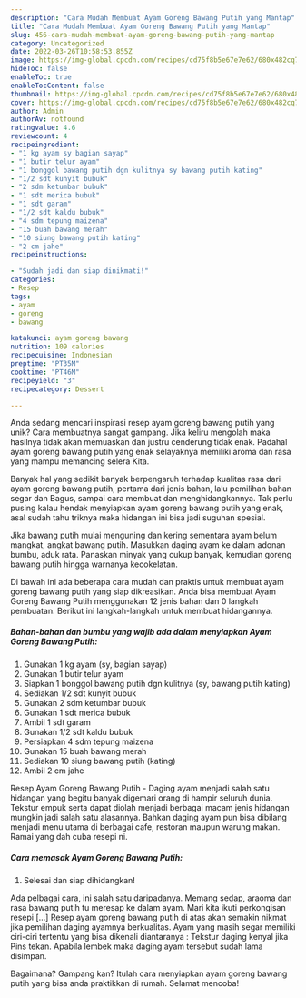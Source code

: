```yaml
---
description: "Cara Mudah Membuat Ayam Goreng Bawang Putih yang Mantap"
title: "Cara Mudah Membuat Ayam Goreng Bawang Putih yang Mantap"
slug: 456-cara-mudah-membuat-ayam-goreng-bawang-putih-yang-mantap
category: Uncategorized
date: 2022-03-26T10:58:53.855Z
image: https://img-global.cpcdn.com/recipes/cd75f8b5e67e7e62/680x482cq70/ayam-goreng-bawang-putih-foto-resep-utama.jpg
hideToc: false
enableToc: true
enableTocContent: false
thumbnail: https://img-global.cpcdn.com/recipes/cd75f8b5e67e7e62/680x482cq70/ayam-goreng-bawang-putih-foto-resep-utama.jpg
cover: https://img-global.cpcdn.com/recipes/cd75f8b5e67e7e62/680x482cq70/ayam-goreng-bawang-putih-foto-resep-utama.jpg
author: Admin
authorAv: notfound
ratingvalue: 4.6
reviewcount: 4
recipeingredient:
- "1 kg ayam sy bagian sayap"
- "1 butir telur ayam"
- "1 bonggol bawang putih dgn kulitnya sy bawang putih kating"
- "1/2 sdt kunyit bubuk"
- "2 sdm ketumbar bubuk"
- "1 sdt merica bubuk"
- "1 sdt garam"
- "1/2 sdt kaldu bubuk"
- "4 sdm tepung maizena"
- "15 buah bawang merah"
- "10 siung bawang putih kating"
- "2 cm jahe"
recipeinstructions:

- "Sudah jadi dan siap dinikmati!"
categories:
- Resep
tags:
- ayam
- goreng
- bawang

katakunci: ayam goreng bawang 
nutrition: 109 calories
recipecuisine: Indonesian
preptime: "PT35M"
cooktime: "PT46M"
recipeyield: "3"
recipecategory: Dessert

---
```





Anda sedang mencari inspirasi resep ayam goreng bawang putih yang unik? Cara membuatnya sangat gampang. Jika keliru mengolah maka hasilnya tidak akan memuaskan dan justru cenderung tidak enak. Padahal ayam goreng bawang putih yang enak selayaknya memiliki aroma dan rasa yang mampu memancing selera Kita.





Banyak hal yang sedikit banyak berpengaruh terhadap kualitas rasa dari ayam goreng bawang putih, pertama dari jenis bahan, lalu pemilihan bahan segar dan Bagus, sampai cara membuat dan menghidangkannya. Tak perlu pusing kalau hendak menyiapkan ayam goreng bawang putih yang enak,      asal sudah tahu triknya maka hidangan ini bisa jadi suguhan spesial.














Jika bawang putih mulai menguning dan kering sementara ayam belum mangkat, angkat bawang putih. Masukkan daging ayam ke dalam adonan bumbu, aduk rata. Panaskan minyak yang cukup banyak, kemudian goreng bawang putih hingga warnanya kecokelatan.






Di bawah ini ada beberapa cara mudah dan praktis untuk membuat ayam goreng bawang putih yang siap dikreasikan. Anda bisa membuat Ayam Goreng Bawang Putih menggunakan 12 jenis bahan dan 0 langkah pembuatan. Berikut ini langkah-langkah untuk membuat hidangannya.

<!--inarticleads1-->

##### Bahan-bahan dan bumbu yang wajib ada dalam menyiapkan Ayam Goreng Bawang Putih:

1. Gunakan 1 kg ayam (sy, bagian sayap)
1. Gunakan 1 butir telur ayam
1. Siapkan 1 bonggol bawang putih dgn kulitnya (sy, bawang putih kating)
1. Sediakan 1/2 sdt kunyit bubuk
1. Gunakan 2 sdm ketumbar bubuk
1. Gunakan 1 sdt merica bubuk
1. Ambil 1 sdt garam
1. Gunakan 1/2 sdt kaldu bubuk
1. Persiapkan 4 sdm tepung maizena
1. Gunakan 15 buah bawang merah
1. Sediakan 10 siung bawang putih (kating)
1. Ambil 2 cm jahe


Resep Ayam Goreng Bawang Putih - Daging ayam menjadi salah satu hidangan yang begitu banyak digemari orang di hampir seluruh dunia. Tekstur empuk serta dapat diolah menjadi berbagai macam jenis hidangan mungkin jadi salah satu alasannya. Bahkan daging ayam pun bisa dibilang menjadi menu utama di berbagai cafe, restoran maupun warung makan. Ramai yang dah cuba resepi ni. 

<!--inarticleads2-->

##### Cara memasak Ayam Goreng Bawang Putih:


1. Selesai dan siap dihidangkan!

Ada pelbagai cara, ini salah satu daripadanya. Memang sedap, araoma dan rasa bawang putih tu meresap ke dalam ayam. Mari kita ikuti perkongisan resepi […] Resep ayam goreng bawang putih di atas akan semakin nikmat jika pemilihan daging ayamnya berkualitas. Ayam yang masih segar memiliki ciri-ciri tertentu yang bisa dikenali diantaranya : Tekstur daging kenyal jika Pins tekan. Apabila lembek maka daging ayam tersebut sudah lama disimpan. 

Bagaimana? Gampang kan? Itulah cara menyiapkan ayam goreng bawang putih yang bisa anda praktikkan di rumah. Selamat mencoba!
